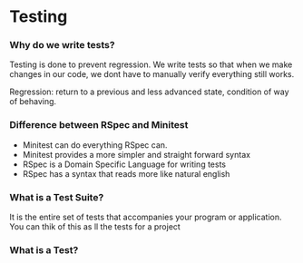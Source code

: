 # Testing

### Why do we write tests?

Testing is done to prevent regression. We write tests so that when we make changes in our code, we dont have to manually verify everything still works.

Regression: return to a previous and less advanced state, condition of way of behaving.

### Difference between RSpec and Minitest

- Minitest can do everything RSpec can.
- Minitest provides a more simpler and straight forward syntax
- RSpec is a Domain Specific Language for writing tests
- RSpec has a syntax that reads more like natural english

### What is a Test Suite?

It is the entire set of tests that accompanies your program or application. You can thik of this as ll the tests for a project

### What is a Test?
